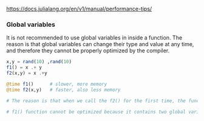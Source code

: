 https://docs.julialang.org/en/v1/manual/performance-tips/

### Global variables

It is not recommended to use global variables in inside a function. The reason is that global variables can change their type and value at any time, and therefore they cannot be properly optimized by the compiler. 

```julia
x,y = rand(10) ,rand(10)
f1() = x .+ y
f2(x,y) = x .+y

@time f1()      # slower, more memory
@time f2(x,y)   # faster, also less memory

# The reason is that when we call the f2() for the first time, the function is optimized for the given arguments. Each time a function is called for the first time with new types of arguments, it is compiled. This can be seen in the following example: the first call is slower due to the compilation.

# f1() function cannot be optimized because it contains two global variables, and these two variables can change at any time.

```
